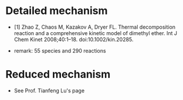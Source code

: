 # Detailed mechanism

+ [1] Zhao Z, Chaos M, Kazakov A, Dryer FL. Thermal decomposition reaction and a comprehensive kinetic model of dimethyl ether. Int J Chem Kinet 2008;40:1–18. doi:10.1002/kin.20285.

* remark: 55 species and 290 reactions

# Reduced mechanism

+ See Prof. Tianfeng Lu's page